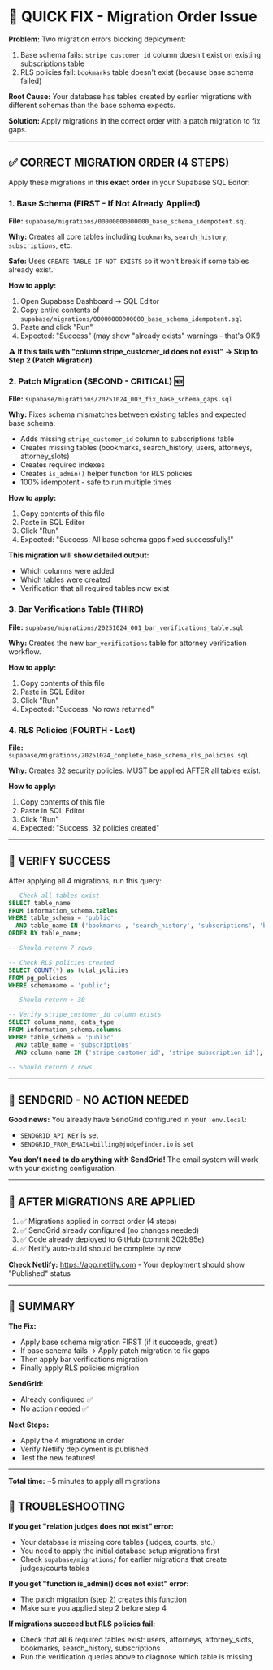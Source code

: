 # 🔧 QUICK FIX - Migration Order Issue

**Problem:** Two migration errors blocking deployment:

1. Base schema fails: `stripe_customer_id` column doesn't exist on existing subscriptions table
2. RLS policies fail: `bookmarks` table doesn't exist (because base schema failed)

**Root Cause:** Your database has tables created by earlier migrations with different schemas than the base schema expects.

**Solution:** Apply migrations in the correct order with a patch migration to fix gaps.

---

## ✅ CORRECT MIGRATION ORDER (4 STEPS)

Apply these migrations in **this exact order** in your Supabase SQL Editor:

### 1. Base Schema (FIRST - If Not Already Applied)

**File:** `supabase/migrations/00000000000000_base_schema_idempotent.sql`

**Why:** Creates all core tables including `bookmarks`, `search_history`, `subscriptions`, etc.

**Safe:** Uses `CREATE TABLE IF NOT EXISTS` so it won't break if some tables already exist.

**How to apply:**

1. Open Supabase Dashboard → SQL Editor
2. Copy entire contents of `supabase/migrations/00000000000000_base_schema_idempotent.sql`
3. Paste and click "Run"
4. Expected: "Success" (may show "already exists" warnings - that's OK!)

**⚠️ If this fails with "column stripe_customer_id does not exist" → Skip to Step 2 (Patch Migration)**

### 2. **Patch Migration (SECOND - CRITICAL)** 🆕

**File:** `supabase/migrations/20251024_003_fix_base_schema_gaps.sql`

**Why:** Fixes schema mismatches between existing tables and expected base schema:

- Adds missing `stripe_customer_id` column to subscriptions table
- Creates missing tables (bookmarks, search_history, users, attorneys, attorney_slots)
- Creates required indexes
- Creates `is_admin()` helper function for RLS policies
- 100% idempotent - safe to run multiple times

**How to apply:**

1. Copy contents of this file
2. Paste in SQL Editor
3. Click "Run"
4. Expected: "Success. All base schema gaps fixed successfully!"

**This migration will show detailed output:**

- Which columns were added
- Which tables were created
- Verification that all required tables now exist

### 3. Bar Verifications Table (THIRD)

**File:** `supabase/migrations/20251024_001_bar_verifications_table.sql`

**Why:** Creates the new `bar_verifications` table for attorney verification workflow.

**How to apply:**

1. Copy contents of this file
2. Paste in SQL Editor
3. Click "Run"
4. Expected: "Success. No rows returned"

### 4. RLS Policies (FOURTH - Last)

**File:** `supabase/migrations/20251024_complete_base_schema_rls_policies.sql`

**Why:** Creates 32 security policies. MUST be applied AFTER all tables exist.

**How to apply:**

1. Copy contents of this file
2. Paste in SQL Editor
3. Click "Run"
4. Expected: "Success. 32 policies created"

---

## 🧪 VERIFY SUCCESS

After applying all 4 migrations, run this query:

```sql
-- Check all tables exist
SELECT table_name
FROM information_schema.tables
WHERE table_schema = 'public'
  AND table_name IN ('bookmarks', 'search_history', 'subscriptions', 'bar_verifications', 'users', 'attorneys', 'attorney_slots')
ORDER BY table_name;

-- Should return 7 rows
```

```sql
-- Check RLS policies created
SELECT COUNT(*) as total_policies
FROM pg_policies
WHERE schemaname = 'public';

-- Should return > 30
```

```sql
-- Verify stripe_customer_id column exists
SELECT column_name, data_type
FROM information_schema.columns
WHERE table_schema = 'public'
  AND table_name = 'subscriptions'
  AND column_name IN ('stripe_customer_id', 'stripe_subscription_id');

-- Should return 2 rows
```

---

## 📧 SENDGRID - NO ACTION NEEDED

**Good news:** You already have SendGrid configured in your `.env.local`:

- `SENDGRID_API_KEY` is set
- `SENDGRID_FROM_EMAIL=billing@judgefinder.io` is set

**You don't need to do anything with SendGrid!** The email system will work with your existing configuration.

---

## 🚀 AFTER MIGRATIONS ARE APPLIED

1. ✅ Migrations applied in correct order (4 steps)
2. ✅ SendGrid already configured (no changes needed)
3. ✅ Code already deployed to GitHub (commit 302b95e)
4. ✅ Netlify auto-build should be complete by now

**Check Netlify:** https://app.netlify.com - Your deployment should show "Published" status

---

## 🎯 SUMMARY

**The Fix:**

- Apply base schema migration FIRST (if it succeeds, great!)
- If base schema fails → Apply patch migration to fix gaps
- Then apply bar verifications migration
- Finally apply RLS policies migration

**SendGrid:**

- Already configured ✅
- No action needed ✅

**Next Steps:**

- Apply the 4 migrations in order
- Verify Netlify deployment is published
- Test the new features!

---

**Total time:** ~5 minutes to apply all migrations

## 📝 TROUBLESHOOTING

**If you get "relation judges does not exist" error:**

- Your database is missing core tables (judges, courts, etc.)
- You need to apply the initial database setup migrations first
- Check `supabase/migrations/` for earlier migrations that create judges/courts tables

**If you get "function is_admin() does not exist" error:**

- The patch migration (step 2) creates this function
- Make sure you applied step 2 before step 4

**If migrations succeed but RLS policies fail:**

- Check that all 6 required tables exist: users, attorneys, attorney_slots, bookmarks, search_history, subscriptions
- Run the verification queries above to diagnose which table is missing
